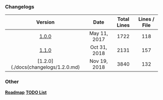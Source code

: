 
### Changelogs

 | Version | Date | Total Lines | Lines / File |
 |:------------:|:---------:|:--------------:|:--------------:|
 | [1.0.0](./docs/changelogs/1.0.0.md) | May 11, 2017 | 1722 | 118 |
 | [1.1.0](./docs/changelogs/1.1.0.md) | Oct 31, 2018 | 2131 | 157 |
 | [1.2.0](./docs(changelogs/1.2.0.md) | Nov 19, 2018 | 3840 | 132 |

### Other

[**Roadmap**](./docs/ROADMAP.md)
[**TODO List**](./docs/TODO.md)
